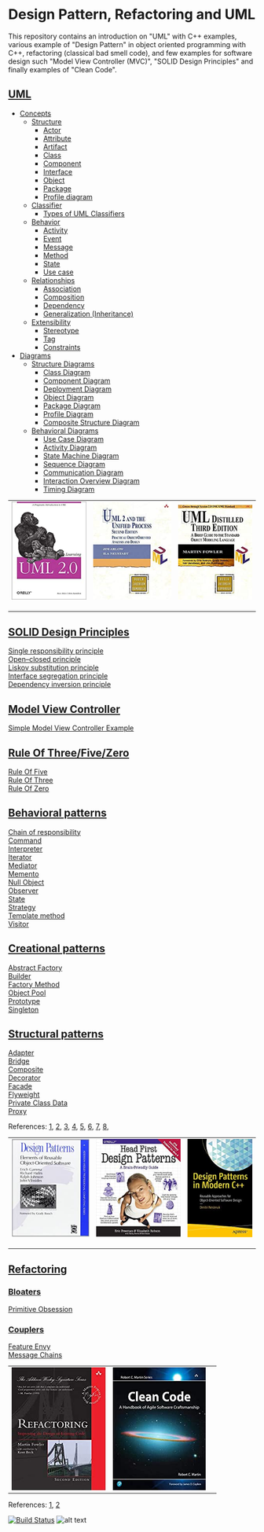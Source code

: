 # Design Pattern, Refactoring and UML
This repository contains an introduction on "UML" with C++ examples, various example of "Design Pattern" in object oriented programming with C++, refactoring (classical bad smell code), and few examples for software design such "Model View Controller (MVC)", "SOLID Design Principles" and finally examples of "Clean Code".

## [UML](UML/)  
- [Concepts](#concepts)
  * [Structure](#structure)
    + [Actor](#actor)
    + [Attribute](#attribute)
    + [Artifact](#artifact)
    + [Class](#class)
    + [Component](#component)
    + [Interface](#interface)
    + [Object](#object)
    + [Package](#package)
    + [Profile diagram](#profile-diagram)
  * [Classifier](#classifier)
    + [Types of UML Classifiers](#types-of-uml-classifiers)
  * [Behavior](#behavior)
    + [Activity](#activity)
    + [Event](#event)
    + [Message](#message)
    + [Method](#method)
    + [State](#state)
    + [Use case](#use-case)
  * [Relationships](#relationships)
    + [Association](#association)
    + [Composition](#composition)
    + [Dependency](#dependency)
    + [Generalization (Inheritance)](#generalization--inheritance-)
  * [Extensibility](#extensibility)
    + [Stereotype](#stereotype)
    + [Tag](#tag)
    + [Constraints](#constraints)
- [Diagrams](#diagrams)
  * [Structure Diagrams](#structure-diagrams)
    + [Class Diagram](#class-diagram)
    + [Component Diagram](#component-diagram)
    + [Deployment Diagram](#deployment-diagram)
    + [Object Diagram](#object-diagram)
    + [Package Diagram](#package-diagram)
    + [Profile Diagram](#profile-diagram)
    + [Composite Structure Diagram](#composite-structure-diagram)
  * [Behavioral Diagrams](#behavioral-diagrams)
    + [Use Case Diagram](#use-case-diagram)
    + [Activity Diagram](#activity-diagram)
    + [State Machine Diagram](#state-machine-diagram)
    + [Sequence Diagram](#sequence-diagram)
    + [Communication Diagram](#communication-diagram)
    + [Interaction Overview Diagram](#interaction-overview-diagram)
    + [Timing Diagram](#timing-diagram)
    
|   |   |   |
|---|---|---|
|<a target="_blank"  href="https://www.amazon.com/gp/product/0596009828/ref=as_li_tl?ie=UTF8&camp=1789&creative=9325&creativeASIN=0596009828&linkCode=as2&tag=rosdev09-20&linkId=2690ec967b66a97892f0dc164b3451cb"><img border="0" src="images/Learning_UML_2.0__A_Pragmatic_Introduction_to_UML.jpg" ></a><img src="//ir-na.amazon-adsystem.com/e/ir?t=rosdev09-20&l=am2&o=1&a=0596009828" width="1" height="1" border="0" alt="" style="border:none !important; margin:0px !important;" />|<a target="_blank"  href="https://www.amazon.com/gp/product/0321321278/ref=as_li_tl?ie=UTF8&camp=1789&creative=9325&creativeASIN=0321321278&linkCode=as2&tag=rosdev09-20&linkId=daa19c0aab2d0a02aa6877635026ccc3"><img border="0" src="images/UML_2_and_the_Unified_Process__Practical_Object-Oriented_Analysis_and_Design_(2nd_Edition).jpg" ></a><img src="//ir-na.amazon-adsystem.com/e/ir?t=rosdev09-20&l=am2&o=1&a=0321321278" width="1" height="1" border="0" alt="" style="border:none !important; margin:0px !important;" />|<a target="_blank"  href="https://www.amazon.com/gp/product/0321193687/ref=as_li_tl?ie=UTF8&camp=1789&creative=9325&creativeASIN=0321193687&linkCode=as2&tag=rosdev09-20&linkId=657a0bf853a4191b25a2d6a8d8c44d95"><img border="0" src="images/UML_Distilled__A_Brief_Guide_to_the_Standard_Object_Modeling_Language.jpg" ></a><img src="//ir-na.amazon-adsystem.com/e/ir?t=rosdev09-20&l=am2&o=1&a=0321193687" width="1" height="1" border="0" alt="" style="border:none !important; margin:0px !important;" />


## [SOLID Design Principles](SOLID)  

[Single responsibility principle](SOLID/SingleResponsibilityPrinciple)  
[Open–closed principle](SOLID/OpenClosedPrinciple)  
[Liskov substitution principle](SOLID/LiskovSubstitutionPrinciple)  
[Interface segregation principle](SOLID/InterfaceSegregationPrinciple)  
[Dependency inversion principle](SOLID/DependencyInjection)  


## [Model View Controller](ModelViewController)  
[Simple Model View Controller Example](ModelViewController/student_model_view_controller.cpp)

## [Rule Of Three/Five/Zero](RuleOfThreeFiveZero)
[Rule Of Five](RuleOfThreeFiveZero/rule_of_five.cpp)  
[Rule Of Three](RuleOfThreeFiveZero/rule_of_three.cpp)  
[Rule Of Zero](RuleOfThreeFiveZero/rule_of_zero.cpp)  


## [Behavioral patterns](DesignPatern/src/Behavioral)  

[Chain of responsibility](DesignPatern/src/Behavioral/ChainOfResponsibility)  
[Command](DesignPatern/src/Behavioral/Command)  
[Interpreter](DesignPatern/src/Behavioral/Interpreter)  
[Iterator](DesignPatern/src/Behavioral/Iterator)  
[Mediator](DesignPatern/src/Behavioral/Mediator)  
[Memento](DesignPatern/src/Behavioral/Memento)  
[Null Object](DesignPatern/src/Behavioral/NullObject)  
[Observer](DesignPatern/src/Behavioral/Observer)  
[State](DesignPatern/src/Behavioral/State)  
[Strategy](DesignPatern/src/Behavioral/Strategy)  
[Template method](DesignPatern/src/Behavioral/TemplateMethod)  
[Visitor](DesignPatern/src/Behavioral/Visitor)  

## [Creational patterns](DesignPatern/src/Creational/)

[Abstract Factory](DesignPatern/src/Creational/AbstractFactoryMethod)  
[Builder](DesignPatern/src/Creational/Builder)  
[Factory Method](DesignPatern/src/Creational/FactoryMethod)  
[Object Pool](DesignPatern/src/Creational/ObjectPool)  
[Prototype](DesignPatern/src/Creational/Prototype)  
[Singleton](DesignPatern/src/Creational/Singleton)  


## [Structural patterns](DesignPatern/src/Structural)  
[Adapter](DesignPatern/src/Structural/Adapter)  
[Bridge](DesignPatern/src/Structural/Bridge)  
[Composite](DesignPatern/src/Structural/Composite)  
[Decorator](DesignPatern/src/Structural/Decorator)  
[Facade](DesignPatern/src/Structural/Facade)  
[Flyweight](DesignPatern/src/Structural/Flyweight)  
[Private Class Data](DesignPatern/src/Structural/PrivateClassData)  
[Proxy](DesignPatern/src/Structural/Proxy)  


References:
	[1](https://en.wikibooks.org/wiki/C%2B%2B_Programming/Code/Design_Patterns), 
	[2](https://sourcemaking.com/design_patterns/), 
	[3](https://cpppatterns.com/), 
	[4](https://www.youtube.com/playlist?list=PLrhzvIcii6GNjpARdnO4ueTUAVR9eMBpc),
	[5](https://www.bogotobogo.com/DesignPatterns/),
	[6](https://www.growingwiththeweb.com/p/explore.html?t=Design%20pattern),
	[7](https://www.tutorialspoint.com/design_pattern/),
	[8](http://simpletechtalks.com/tag/design-patterns/),


|   |   |   |
|---|---|---|
|<a target="_blank"  href="https://www.amazon.com/gp/product/0201633612/ref=as_li_tl?ie=UTF8&camp=1789&creative=9325&creativeASIN=0201633612&linkCode=as2&tag=rosdev09-20&linkId=175fc3c33d5c7f359af5401c1250f192"><img border="0" src="images/Design_Patterns._Elements_of_Reusable_Object-Oriented_Software.jpg" ></a><img src="//ir-na.amazon-adsystem.com/e/ir?t=rosdev09-20&l=am2&o=1&a=0201633612" width="1" height="1" border="0" alt="" style="border:none !important; margin:0px !important;" />|<a target="_blank"  href="https://www.amazon.com/gp/product/0596007124/ref=as_li_tl?ie=UTF8&camp=1789&creative=9325&creativeASIN=0596007124&linkCode=as2&tag=rosdev09-20&linkId=76b4256e75432f557909a43e0a9de1a2"><img border="0" src="images/Head_First_Design_Patterns_(A_Brain_Friendly_Guide).jpg" ></a><img src="//ir-na.amazon-adsystem.com/e/ir?t=rosdev09-20&l=am2&o=1&a=0596007124" width="1" height="1" border="0" alt="" style="border:none !important; margin:0px !important;" />|<a target="_blank"  href="https://www.amazon.com/gp/product/1484236025/ref=as_li_tl?ie=UTF8&camp=1789&creative=9325&creativeASIN=1484236025&linkCode=as2&tag=rosdev09-20&linkId=974576fff321c67154d6bc7299956ef0"><img border="0" src="images/Design_Patterns_in_Modern_C++__Reusable_Approaches_for_Object-Oriented_Software_Design.jpg" ></a><img src="//ir-na.amazon-adsystem.com/e/ir?t=rosdev09-20&l=am2&o=1&a=1484236025" width="1" height="1" border="0" alt="" style="border:none !important; margin:0px !important;" />|



## [Refactoring](Refactoring/)
### [Bloaters](Refactoring/Bloaters)  
[Primitive Obsession](Refactoring/Bloaters/Primitive_Obsession/primitive_obsession.cpp)
### [Couplers](Refactoring/Couplers)  
[Feature Envy](Refactoring/Couplers/Feature_Envy/feature_envy.cpp)  
[Message Chains](Refactoring/Couplers/Message_Chains/message_chains.cpp)  

|   |   |   |
|---|---|---|
|<a target="_blank"  href="https://www.amazon.com/gp/product/0132350882/ref=as_li_tl?ie=UTF8&camp=1789&creative=9325&creativeASIN=0132350882&linkCode=as2&tag=rosdev09-20&linkId=949bad73dc39e53caf1caf849ad0f565"><img border="0" src="images/Refactoring_Improving_the_Design_of_Existing_Code_Martin_Fowler.jpg" ></a><img src="//ir-na.amazon-adsystem.com/e/ir?t=rosdev09-20&l=am2&o=1&a=0132350882" width="1" height="1" border="0" alt="" style="border:none !important; margin:0px !important;" />|<a target="_blank"  href="https://www.amazon.com/gp/product/B07XGR7QQD/ref=as_li_tl?ie=UTF8&camp=1789&creative=9325&creativeASIN=B07XGR7QQD&linkCode=as2&tag=rosdev09-20&linkId=44172741182e66512df744aa85f17756"><img border="0" src="images/Clean_Code_A_Handbook_of_Agile_Software_Craftsmanship_Robert_C._Martin.jpg" ></a><img src="//ir-na.amazon-adsystem.com/e/ir?t=rosdev09-20&l=am2&o=1&a=B07XGR7QQD" width="1" height="1" border="0" alt="" style="border:none !important; margin:0px !important;" />|   |



References:
	[1](https://refactoring.guru/refactoring),
	[2](https://sourcemaking.com/refactoring)


[![Build Status](https://travis-ci.org/behnamasadi/design_pattern.svg?branch=master)](https://travis-ci.org/behnamasadi/design_pattern)
![alt text](https://img.shields.io/badge/license-BSD-blue.svg)


